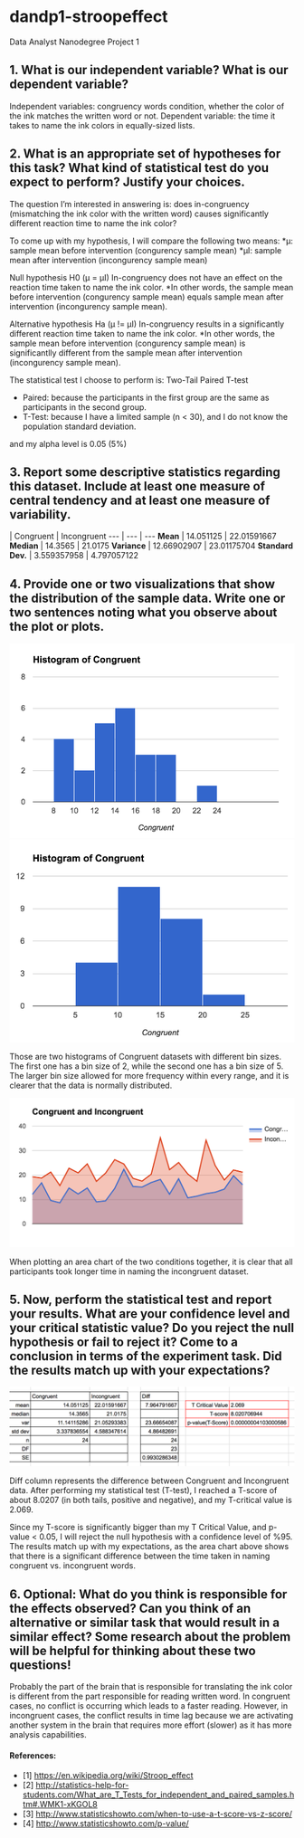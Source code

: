 # dandp1-stroopeffect
Data Analyst Nanodegree Project 1

## 1. What is our independent variable? What is our dependent variable?
Independent variables: congruency words condition, whether the color of the ink matches the written word or not. 
Dependent variable: the time it takes to name the ink colors in equally-sized lists.

## 2. What is an appropriate set of hypotheses for this task? What kind of statistical test do you expect to perform? Justify your choices.
The question I’m interested in answering is: does in-congruency (mismatching the ink color with the written word) causes significantly different reaction time to name the ink color?

To come up with my hypothesis, I will compare the following two means:
 *μ: sample mean before intervention (congurency sample mean)
 *μI: sample mean after intervention (incongurency sample mean)

Null hypothesis H0 (μ = μI)
In-congruency does not have an effect on the reaction time taken to name the ink color.
*In other words, the sample mean before intervention (congurency sample mean) equals sample mean after intervention (incongurency sample mean).

Alternative hypothesis Ha (μ != μI)
In-congruency results in a significantly different reaction time taken to name the ink color.
*In other words, the sample mean before intervention (congurency sample mean) is significantlly different from the sample mean after intervention (incongurency sample mean).

The statistical test I choose to perform is: Two-Tail Paired T-test
  * Paired: because the participants in the first group are the same as participants in the second group.
  * T-Test: because I have a limited sample (n < 30), and I do not know the population standard deviation.

and my alpha level is 0.05 (5%)

## 3. Report some descriptive statistics regarding this dataset. Include at least one measure of central tendency and at least one measure of variability.

   |                Congruent | Incongruent
---               |      ---  | ---
**Mean**	         | 14.051125	  | 22.01591667
**Median**	       | 14.3565	    | 21.0175
**Variance** 	    |	12.66902907	| 23.01175704
**Standard Dev.**	| 3.559357958	| 4.797057122

## 4. Provide one or two visualizations that show the distribution of the sample data. Write one or two sentences noting what you observe about the plot or plots.

![alt text](https://github.com/jasminej90/dandp1-stroopeffect/blob/master/4a.png)
![alt text](https://github.com/jasminej90/dandp1-stroopeffect/blob/master/4b.png)

Those are two histograms of Congruent datasets with different bin sizes. The first one has a bin size of 2, while the second one has a bin size of 5. The larger bin size allowed for more frequency within every range, and it is clearer that the data is normally distributed.

![alt text](https://github.com/jasminej90/dandp1-stroopeffect/blob/master/4c.png)

When plotting an area chart of the two conditions together, it is clear that all participants took longer time in naming the incongruent dataset.

## 5. Now, perform the statistical test and report your results. What are your confidence level and your critical statistic value? Do you reject the null hypothesis or fail to reject it? Come to a conclusion in terms of the experiment task. Did the results match up with your expectations?

![alt text](https://github.com/jasminej90/dandp1-stroopeffect/blob/master/5a.png)

Diff column represents the difference between Congruent and Incongruent data. After performing my statistical test (T-test), I reached a T-score of about  8.0207 (in both tails, positive and negative), and my T-critical value is 2.069.

Since my T-score is significantly bigger than my T Critical Value, and p-value < 0.05, I will reject the null hypothesis with a confidence level of %95. The results match up with my expectations, as the area chart above shows that there is a significant difference between the time taken in naming congruent vs. incongruent words.

## 6. Optional: What do you think is responsible for the effects observed? Can you think of an alternative or similar task that would result in a similar effect? Some research about the problem will be helpful for thinking about these two questions!

Probably the part of the brain that is responsible for translating the ink color is different from the part responsible for reading written word. In congruent cases, no conflict is occurring which leads to a faster reading. However, in incongruent cases, the conflict results in time lag because we are activating another system in the brain that requires more effort (slower) as it has more analysis capabilities.


#### References:
  * [1] https://en.wikipedia.org/wiki/Stroop_effect
  * [2] http://statistics-help-for-students.com/What_are_T_Tests_for_independent_and_paired_samples.htm#.WMK1-xKGOL8
  * [3] http://www.statisticshowto.com/when-to-use-a-t-score-vs-z-score/
  * [4] http://www.statisticshowto.com/p-value/
